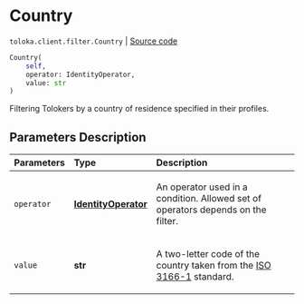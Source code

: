 # Country
`toloka.client.filter.Country` | [Source code](https://github.com/Toloka/toloka-kit/blob/v1.2.1/src/client/filter.py#L271)

```python
Country(
    self,
    operator: IdentityOperator,
    value: str
)
```

Filtering Tolokers by a country of residence specified in their profiles.

## Parameters Description

| Parameters | Type | Description |
| :----------| :----| :-----------|
`operator`|**[IdentityOperator](toloka.client.primitives.operators.IdentityOperator.md)**|<p>An operator used in a condition. Allowed set of operators depends on the filter.</p>
`value`|**str**|<p>A two-letter code of the country taken from the [ISO 3166-1](https://en.wikipedia.org/wiki/ISO_3166-1_alpha-2) standard.</p>
